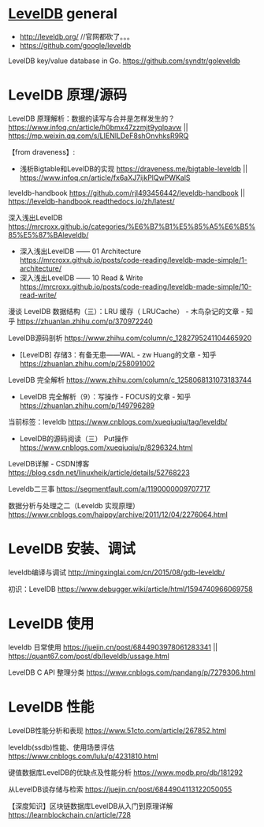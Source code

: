 
# [LevelDB](http://leveldb.org/) general

- http://leveldb.org/  //官网都砍了。。。
- https://github.com/google/leveldb

LevelDB key/value database in Go. https://github.com/syndtr/goleveldb

# LevelDB 原理/源码

LevelDB 原理解析：数据的读写与合并是怎样发生的？ https://www.infoq.cn/article/h0bmx47zzmjt9yqlpavw || https://mp.weixin.qq.com/s/LIENlLDeF8shOnvhksR9RQ

【from draveness】:
- 浅析Bigtable和LevelDB的实现 https://draveness.me/bigtable-leveldb || https://www.infoq.cn/article/fx6aXJ7ijkPlQwPWKalS

leveldb-handbook https://github.com/rjl493456442/leveldb-handbook || https://leveldb-handbook.readthedocs.io/zh/latest/

深入浅出LevelDB https://mrcroxx.github.io/categories/%E6%B7%B1%E5%85%A5%E6%B5%85%E5%87%BAleveldb/
- 深入浅出LevelDB —— 01 Architecture https://mrcroxx.github.io/posts/code-reading/leveldb-made-simple/1-architecture/
- 深入浅出LevelDB —— 10 Read & Write https://mrcroxx.github.io/posts/code-reading/leveldb-made-simple/10-read-write/

漫谈 LevelDB 数据结构（三）：LRU 缓存（ LRUCache） - 木鸟杂记的文章 - 知乎 https://zhuanlan.zhihu.com/p/370972240

LevelDB源码剖析 https://www.zhihu.com/column/c_1282795241104465920
- [LevelDB] 存储3：有备无患——WAL - zw Huang的文章 - 知乎 https://zhuanlan.zhihu.com/p/258091002

LevelDB 完全解析 https://www.zhihu.com/column/c_1258068131073183744
- LevelDB 完全解析（9）：写操作 - FOCUS的文章 - 知乎 https://zhuanlan.zhihu.com/p/149796289

当前标签：leveldb https://www.cnblogs.com/xueqiuqiu/tag/leveldb/
- LevelDB的源码阅读（三） Put操作 https://www.cnblogs.com/xueqiuqiu/p/8296324.html

LevelDB详解 - CSDN博客 https://blog.csdn.net/linuxheik/article/details/52768223

Leveldb二三事 https://segmentfault.com/a/1190000009707717

数据分析与处理之二（Leveldb 实现原理） https://www.cnblogs.com/haippy/archive/2011/12/04/2276064.html

# LevelDB 安装、调试

leveldb编译与调试 http://mingxinglai.com/cn/2015/08/gdb-leveldb/

初识：LevelDB https://www.debugger.wiki/article/html/1594740966069758

# LevelDB 使用

leveldb 日常使用 https://juejin.cn/post/6844903978061283341 || https://quant67.com/post/db/leveldb/ussage.html

LevelDB C API 整理分类 https://www.cnblogs.com/pandang/p/7279306.html

# LevelDB 性能

LevelDB性能分析和表现 https://www.51cto.com/article/267852.html

leveldb(ssdb)性能、使用场景评估 https://www.cnblogs.com/lulu/p/4231810.html

键值数据库LevelDB的优缺点及性能分析 https://www.modb.pro/db/181292

从LevelDB谈存储与检索 https://juejin.cn/post/6844904113122050055

【深度知识】区块链数据库LevelDB从入门到原理详解 https://learnblockchain.cn/article/728
